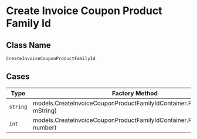 
# Create Invoice Coupon Product Family Id

## Class Name

`CreateInvoiceCouponProductFamilyId`

## Cases

| Type | Factory Method |
|  --- | --- |
| `string` | models.CreateInvoiceCouponProductFamilyIdContainer.FromString(string mString) |
| `int` | models.CreateInvoiceCouponProductFamilyIdContainer.FromNumber(int number) |

